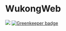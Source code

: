 # WukongWeb

[![](https://travis-ci.org/GyrosWorkshop/WukongWeb.svg?branch=master)](https://travis-ci.org/GyrosWorkshop/WukongWeb) [![Greenkeeper badge](https://badges.greenkeeper.io/GyrosWorkshop/WukongWeb.svg)](https://greenkeeper.io/)
